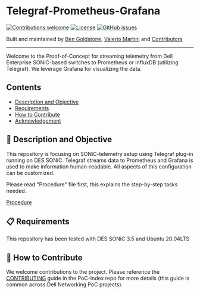 # Telegraf-Prometheus-Grafana

[![Contributions welcome](https://img.shields.io/badge/contributions-welcome-orange.svg)](#-how-to-contribute)
[![License](https://img.shields.io/badge/license-MIT-blue.svg)](https://github.com/Dell-Networking/PoC-DES-plus-InfluxDB-Grafana-Telegraf-Monitoring/blob/main/LICENSE.md)
[![GitHub issues](https://img.shields.io/github/issues/Dell-Networking/PoC-DES-plus-InfluxDB-Grafana-Telegraf-Monitoring)](https://github.com/Dell-Networking/PoC-DES-plus-InfluxDB-Grafana-Telegraf-Monitoring/issues)

Built and maintained by [Ben Goldstone](https://github.com/benjamingoldstone/), [Valerio Martini](https://github.com/val3r1o) and [Contributors](https://github.com/Dell-Networking/PoC-DES-plus-InfluxDB-Grafana-Telegraf-Monitoring/graphs/contributors)

------------------
Welcome to the Proof-of-Concept for streaming telemetry from Dell Enterprise SONiC-based switches to Prometheus or InfluxDB (utilizing Telegraf). We leverage Grafana for visualizing the data.

## Contents

- [Description and Objective](#-description-and-objective)
- [Requirements](#-requirements)
- [How to Contribute](#-how-to-contribute)
- [Acknowledgement](#Acknowledgement)


## 🚀 Description and Objective

This repository is focusing on SONiC-telemetry setup using Telegraf plug-in running on DES SONiC. Telegraf streams data to Prometheus and Grafana is used to make information human-readable. All aspects of this configuration can be customized.

Please read "Procedure" file first, this explains the step-by-step tasks needed.

[Procedure](src/Procedure.md)

## 📋 Requirements

This repository has been tested with DES SONiC 3.5 and Ubuntu 20.04LTS 


## 👏 How to Contribute

We welcome contributions to the project. Please reference the [CONTRIBUTING](https://github.com/Dell-Networking/PoC-Index/blob/main/CONTRIBUTING.md) guide in the PoC-Index repo for more details (this guide is common across Dell Networking PoC projects).

